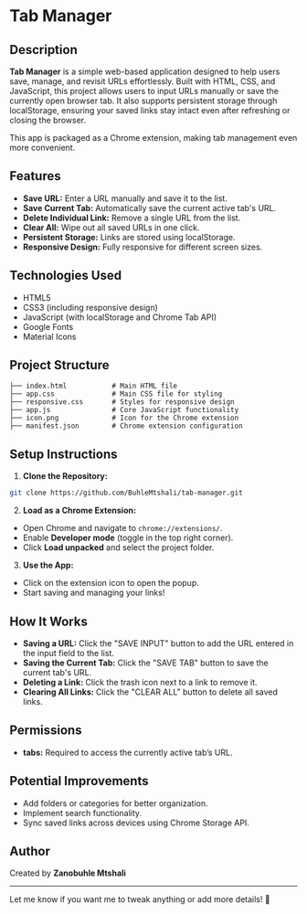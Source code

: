 # Tab Manager

## Description

**Tab Manager** is a simple web-based application designed to help users save, manage, and revisit URLs effortlessly. Built with HTML, CSS, and JavaScript, this project allows users to input URLs manually or save the currently open browser tab. It also supports persistent storage through localStorage, ensuring your saved links stay intact even after refreshing or closing the browser.

This app is packaged as a Chrome extension, making tab management even more convenient.

## Features

- **Save URL:** Enter a URL manually and save it to the list.
- **Save Current Tab:** Automatically save the current active tab's URL.
- **Delete Individual Link:** Remove a single URL from the list.
- **Clear All:** Wipe out all saved URLs in one click.
- **Persistent Storage:** Links are stored using localStorage.
- **Responsive Design:** Fully responsive for different screen sizes.

## Technologies Used

- HTML5
- CSS3 (including responsive design)
- JavaScript (with localStorage and Chrome Tab API)
- Google Fonts
- Material Icons

## Project Structure
```
├── index.html           # Main HTML file
├── app.css              # Main CSS file for styling
├── responsive.css       # Styles for responsive design
├── app.js               # Core JavaScript functionality
├── icon.png             # Icon for the Chrome extension
├── manifest.json        # Chrome extension configuration
```

## Setup Instructions

1. **Clone the Repository:**
```sh
git clone https://github.com/BuhleMtshali/tab-manager.git
```

2. **Load as a Chrome Extension:**
- Open Chrome and navigate to `chrome://extensions/`.
- Enable **Developer mode** (toggle in the top right corner).
- Click **Load unpacked** and select the project folder.

3. **Use the App:**
- Click on the extension icon to open the popup.
- Start saving and managing your links!

## How It Works

- **Saving a URL:** Click the "SAVE INPUT" button to add the URL entered in the input field to the list.
- **Saving the Current Tab:** Click the "SAVE TAB" button to save the current tab's URL.
- **Deleting a Link:** Click the trash icon next to a link to remove it.
- **Clearing All Links:** Click the "CLEAR ALL" button to delete all saved links.

## Permissions

- **tabs:** Required to access the currently active tab’s URL.

## Potential Improvements

- Add folders or categories for better organization.
- Implement search functionality.
- Sync saved links across devices using Chrome Storage API.

## Author

Created by **Zanobuhle Mtshali**

---

Let me know if you want me to tweak anything or add more details! 🚀

